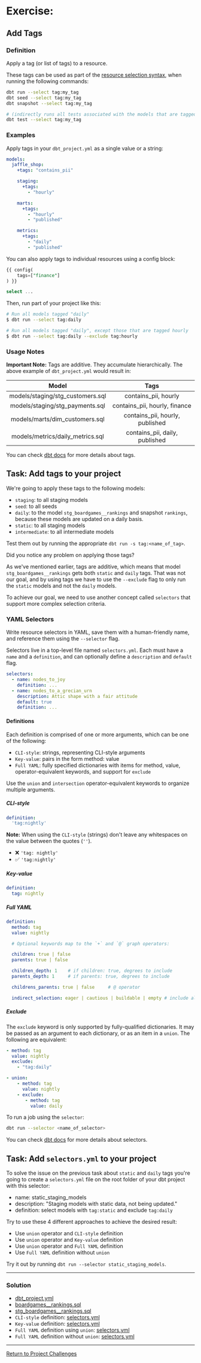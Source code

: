 # Exercise:

## Add Tags

### Definition
Apply a tag (or list of tags) to a resource.

These tags can be used as part of the [resource selection syntax](https://docs.getdbt.com/reference/node-selection/syntax), when running the following commands:
```bash
dbt run --select tag:my_tag
dbt seed --select tag:my_tag
dbt snapshot --select tag:my_tag

# (indirectly runs all tests associated with the models that are tagged)
dbt test --select tag:my_tag
```

### Examples

Apply tags in your `dbt_project.yml` as a single value or a string:

```yaml
models:
  jaffle_shop:
    +tags: "contains_pii"

    staging:
      +tags:
        - "hourly"

    marts:
      +tags:
        - "hourly"
        - "published"

    metrics:
      +tags:
        - "daily"
        - "published"
```

You can also apply tags to individual resources using a config block:
```sql
{{ config(
    tags=["finance"]
) }}

select ...
```

Then, run part of your project like this:

```bash
# Run all models tagged "daily"
$ dbt run --select tag:daily

# Run all models tagged "daily", except those that are tagged hourly
$ dbt run --select tag:daily --exclude tag:hourly
```


### Usage Notes

**Important Note:** Tags are additive. They accumulate hierarchically.
The above example of `dbt_project.yml` would result in:

|               Model              |               Tags              |
|:--------------------------------:|:-------------------------------:|
| models/staging/stg_customers.sql | contains_pii, hourly            |
| models/staging/stg_payments.sql  | contains_pii, hourly, finance   |
| models/marts/dim_customers.sql   | contains_pii, hourly, published |
| models/metrics/daily_metrics.sql | contains_pii, daily, published  |

You can check [dbt docs](https://docs.getdbt.com/reference/resource-configs/tags) for more details about tags.


## Task: Add tags to your project
We're going to apply these tags to the following models:

- `staging`: to all staging models
- `seed`: to all seeds
- `daily`: to the model `stg_boardgames__rankings` and snapshot `rankings`, because these models are updated on a daily basis.
- `static`: to all staging models
- `intermediate`: to all intermediate models

Test them out by running the appropriate `dbt run -s tag:<name_of_tag>`.

Did you notice any problem on applying those tags?

As we've mentioned earlier, tags are additive, which means that model `stg_boardgames__rankings` gets both `static` and `daily` tags.
That was not our goal, and by using tags we have to use the `--exclude` flag to only run the `static` models and not the `daily` models.

To achieve our goal, we need to use another concept called `selectors` that support more complex selection criteria.

### YAML Selectors

Write resource selectors in YAML, save them with a human-friendly name, and reference them using the `--selector` flag. 

Selectors live in a top-level file named `selectors.yml`. Each must have a `name` and a `definition`, and can optionally define a `description` and `default` flag.

```yaml
selectors:
  - name: nodes_to_joy
    definition: ...
  - name: nodes_to_a_grecian_urn
    description: Attic shape with a fair attitude
    default: true
    definition: ...
```

#### Definitions
Each definition is comprised of one or more arguments, which can be one of the following:

- `CLI-style`: strings, representing CLI-style arguments
- `Key-value`: pairs in the form method: value
- `Full YAML`: fully specified dictionaries with items for method, value, operator-equivalent keywords, and support for `exclude`

Use the `union` and `intersection` operator-equivalent keywords to organize multiple arguments.

##### CLI-style
```yaml
definition:
  'tag:nightly'
```

**Note:** When using the `CLI-style` (strings) don't leave any whitespaces on the value between the quotes (`''`). 
- ❌ `'tag: nightly'` 
- ✅ `'tag:nightly'`

##### Key-value
```yaml
definition:
  tag: nightly
```

##### Full YAML
```yaml
definition:
  method: tag
  value: nightly

  # Optional keywords map to the `+` and `@` graph operators:

  children: true | false
  parents: true | false

  children_depth: 1    # if children: true, degrees to include
  parents_depth: 1     # if parents: true, degrees to include

  childrens_parents: true | false     # @ operator

  indirect_selection: eager | cautious | buildable | empty # include all tests selected indirectly? eager by default
```

##### Exclude

The `exclude` keyword is only supported by fully-qualified dictionaries. It may be passed as an argument to each dictionary, or as an item in a `union`. The following are equivalent:

```yaml
- method: tag
  value: nightly
  exclude:
    - "tag:daily"
```

```yaml
- union:
    - method: tag
      value: nightly
    - exclude:
       - method: tag
         value: daily
```


To run a job using the `selector`:

```bash
dbt run --selector <name_of_selector>
```

You can check [dbt docs](https://docs.getdbt.com/reference/node-selection/yaml-selectors) for more details about selectors.

## Task: Add `selectors.yml` to your project

To solve the issue on the previous task about `static` and `daily` tags you're going to create a `selectors.yml` file on the root folder of your dbt project with this selector:

- name: static_staging_models
- description: "Staging models with static data, not being updated."
- definition: select models with `tag:static` and exclude `tag:daily`

Try to use these 4 different approaches to achieve the desired result:
- Use `union` operator and `CLI-style` definition
- Use `union` operator and `Key-value` definition
- Use `union` operator and `Full YAML` definition
- Use `Full YAML` definition without `union`

Try it out by running `dbt run --selector static_staging_models`.

---

### Solution

- [dbt_project.yml](dbt_project.yml)
- [boardgames__rankings.sql](./snapshots/boardgames__rankings.sql)
- [stg_boardgames__rankings.sql](./staging/stg_boardgames__rankings.sql)
- `CLI-style` definition: [selectors.yml](./selectors_cli_style/selectors.yml)
- `Key-value` definition: [selectors.yml](./selectors_key_value/selectors.yml)
- `Full YAML` definition using `union`: [selectors.yml](./selectors_union_full_yaml/selectors.yml)
- `Full YAML` definition without `union`: [selectors.yml](./selectors_full_yaml/selectors.yml)

---

[Return to Project Challenges](../../../README.md#9-project-challenges)